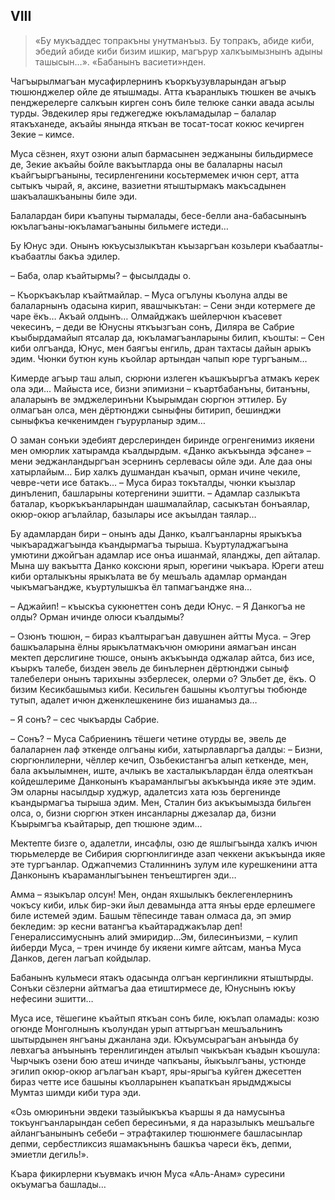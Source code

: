 ## VIII

> «Бу мукъаддес топракъны унутманъыз.
Бу топракъ, абиде киби, эбедий абиде киби бизим ишкир, магърур халкъымызнынъ адыны ташысын…». 
> «Бабанынъ васиети»нден.

Чагъырылмагъан мусафирлернинъ къоркъузувларындан агъыр тюшюнджелер ойле де ятышмады.
Атта къаранлыкъ тюшкен ве ачыкъ пенджерелерге салкъын кирген сонъ биле телюке санки авада асылы турды.
Эвдекилер яры геджегедже юкъламадылар – балалар ятакъханеде, акъайы янында яткъан ве тосат-тосат кокюс кечирген Зекие – кимсе.

Муса сёзнен, яхут озюни алып бармасынен эеджаныны бильдирмесе де, Зекие акъайы бойле вакъытларда оны ве балаларны насыл къайгъыргъаныны, тесирленгенини косьтермемек ичюн серт, атта сытыкъ чырай, я, аксине, вазиетни ятыштырмакъ макъсадынен шакъалашкъаныны биле эди.

Балалардан бири къапуны тырмалады, бесе-белли ана-бабасынынъ юкълагъаны-юкъламагъаныны бильмеге истеди…

Бу Юнус эди.
Онынъ юкъусызлыкътан къызаргъан козьлери къабаатлы-къабаатлы бакъа эдилер. 

– Баба, олар къайтырмы?
– фысылдады о.

– Къоркъакълар къайтмайлар.
– Муса огълуны къолуна алды ве балаларнынъ одасына кирип, явашчыкътан:
– Сени энди котермеге де чаре ёкъ…
Акъай олдынъ…
Олмайджакъ шейлерчюн къасевет чекесинъ, – деди ве Юнусны яткъызгъан сонъ, Диляра ве Сабрие къыбырдамайып ятсалар да,  юкъламагъанларыны билип, къошты:
– Сен киби олгъанда, Юнус, мен баягъы енгиль, дран тахтасы дайын арыкъ эдим.
Чюнки бутюн кунь къойлар артындан чапып юре тургъаным… 

Кимерде агъыр таш алып, сюрюни излеген къашкъыргъа атмакъ керек ола эди…
Майыста исе, бизни эпимизни – къартбабанъны, битанъны, алаларынъ ве эмджелеринъни Къырымдан сюргюн эттилер.
Бу олмагъан олса, мен дёртюнджи сыныфны битирип, бешинджи сыныфкъа кечкенимден гъурурланыр эдим… 

О заман сонъки эдебият дерслеринден биринде огренгенимиз икяени мен омюрлик хатырамда къалдырдым.
«Данко акъкъында эфсане» – мени эеджанландыргъан эсернинъ серлевасы ойле эди.
Але даа оны хатырлайым…
Бир халкъ душмандан къачып, орман ичине чекиле, чевре-чети исе батакъ…  – Муса бираз токъталды, чюнки къызлар динъленип, башларыны котергенини эшитти.
– Адамлар сазлыкъта баталар, къоркъкъанларындан шашмалайлар, сасыкътан бонъаялар, окюр-окюр агълайлар, базылары исе акъылдан таялар… 

Бу адамлардан бири – онынъ ады Данко, къалгъанларны ярыкъкъа чыкъараджагъында къандырмагъа тырыша.
Къуртуладжагъына умютини джойгъан адамлар исе онъа ишанмай, яланджы, деп айталар.
Мына шу вакъытта Данко коксюни ярып, юрегини чыкъара.
Юреги атеш киби орталыкъны ярыкълата ве бу мешъаль адамлар ормандан чыкъмагъандже, къуртулышкъа ёл тапмагъандже яна…

– Аджайип!
– къыскъа сукюнеттен сонъ деди Юнус.
– Я Данкогъа не олды?
Орман ичинде олюси къалдымы?

– Озюнъ тюшюн, – бираз къалтырагъан давушнен айтты Муса.
– Эгер башкъаларына ёлны ярыкълатмакъчюн омюрини аямагъан инсан мектеп дерслигине тюшсе, онынъ акъкъында оджалар айтса, биз исе, къыркъ талебе, бизден эвель де бинълернен дёртюнджи сыныф талебелери онынъ тарихыны эзберлесек, олерми о?
Эльбет де, ёкъ.
О бизим Кесикбашымыз киби.
Кесильген башыны къолтугъы тюбюнде тутып, адалет ичюн  дженклешкенине биз ишанамыз да…

– Я сонъ?
– сес чыкъарды Сабрие.

– Сонъ?
– Муса Сабриенинъ тёшеги четине отурды ве, эвель де балаларнен лаф эткенде олгъаны киби, хатырлавларгъа далды:
– Бизни, сюргюнлилерни, чёллер кечип, Озьбекистангъа алып кеткенде, мен, бала акъылымнен, иште, ачлыкъ ве хасталыкълардан ёлда олеяткъан койдешлериме Данконынъ къараманлыгъы акъкъында икяе эте эдим.
Эм оларны насылдыр худжур, адалетсиз хата юзь бергенинде къандырмагъа тырыша эдим.  Мен, Сталин биз акъкъымызда бильген олса, о, бизни сюргюн эткен инсанларны джезалар да, бизни Къырымгъа къайтарыр, деп тюшюне эдим… 

Мектепте бизге о, адалетли, инсафлы, озю де яшлыгъында халкъ ичюн тюрьмелерде ве Сибирия сюргюнлигинде азап чеккени акъкъында икяе эте тургъанлар.
Оджапчемиз Сталиннинъ зулум иле курешкенини атта Данконынъ къараманлыгъынен тенъештирген эди… 

Амма – языкълар олсун!
Мен, ондан яхшылыкъ беклегенлернинъ чокъсу киби, ильк бир-эки йыл девамында атта янъы ерде ерлешмеге биле истемей эдим.
Башым тёпесинде таван олмаса да, эп эмир бекледим: эр кесни ватангъа къайтараджакълар деп!
Генералиссимуснынъ алий эмиридир…Эм, билесинъизми,  – кулип йиберди Муса, – трен ичинде бу икяени кимге айтсам, манъа Муса Данков, деген лагъап койдылар.

Бабанынъ кульмеси ятакъ одасында олгъан кергинликни ятыштырды.
Сонъки сёзлерни айтмагъа даа етиштирмесе де, Юнуснынъ юкъу нефесини эшитти…

Муса исе, тёшегине къайтып яткъан сонъ биле, юкълап оламады: козю огюнде Монголнынъ къолундан урып аттыргъан мешъальнинъ шытырдынен янгъаны джанлана эди.
Юкъумсырагъан анъында бу левхагъа анъынынъ теренлигинден атылып чыкъкъан къадын къошула:
Чырчыкъ озени бою атеш ичинде чапкъаны, йыкъылгъаны, устюнде эгилип окюр-окюр агълагъан къарт, яры-ярыгъа куйген джесеттен бираз четте исе башыны къолларынен къапаткъан ярыдмджысы Мумтаз шимди киби тура эди.

«Озь омюринъни эвдеки тазыйыкъкъа къаршы я да намусынъа токъунгъанларындан себеп бересинъми, я да наразылыкъ мешъальге айлангъанынынъ себеби – этрафтакилер тюшюнмеге башласынлар депми, сербестликсиз яшамакънынъ башкъа чареси ёкъ, депми, эмиетли дегиль!».

Къара фикирлерни къувмакъ ичюн Муса «Аль-Анам» суресини окъумагъа башлады…
